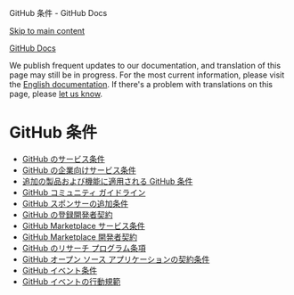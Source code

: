 GitHub 条件 - GitHub Docs

[Skip to main content](#main-content)

[](/ja)[GitHub Docs](/ja)

We publish frequent updates to our documentation, and translation of this page may still be in progress. For the most current information, please visit the [English documentation](/en). If there's a problem with translations on this page, please [let us know](https://github.com/contact?form[subject]=translation%20issue%20on%20docs.github.com&form[comments]=).

GitHub 条件
==========

* [GitHub のサービス条件](/ja/site-policy/github-terms/github-terms-of-service)
* [GitHub の企業向けサービス条件](/ja/site-policy/github-terms/github-corporate-terms-of-service)
* [追加の製品および機能に適用される GitHub 条件](/ja/site-policy/github-terms/github-terms-for-additional-products-and-features)
* [GitHub コミュニティ ガイドライン](/ja/site-policy/github-terms/github-community-guidelines)
* [GitHub スポンサーの追加条件](/ja/site-policy/github-terms/github-sponsors-additional-terms)
* [GitHub の登録開発者契約](/ja/site-policy/github-terms/github-registered-developer-agreement)
* [GitHub Marketplace サービス条件](/ja/site-policy/github-terms/github-marketplace-terms-of-service)
* [GitHub Marketplace 開発者契約](/ja/site-policy/github-terms/github-marketplace-developer-agreement)
* [GitHub のリサーチ プログラム条項](/ja/site-policy/github-terms/github-research-program-terms)
* [GitHub オープン ソース アプリケーションの契約条件](/ja/site-policy/github-terms/github-open-source-applications-terms-and-conditions)
* [GitHub イベント条件](/ja/site-policy/github-terms/github-event-terms)
* [GitHub イベントの行動規範](/ja/site-policy/github-terms/github-event-code-of-conduct)
